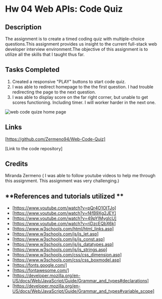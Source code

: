 # Hw 04 Web APIs: Code Quiz

##  **Description**
The assignment is to create a timed coding quiz with multiple-choice questions.This assignment provides us insight to the current full-stack web developer interview environment.The objective of this assignment is to utilize all the skills that I taught thus far.

## **Tasks Completed**

1. Created a responsive "PLAY" buttons to start code quiz. 
2. I was able to redirect homepage to the the first question. I had trouble redirecting the page to the next question. 
3. I was able to display score on the far right corner, but unable to get scores functioning. Including timer. I will worker harder in the next one. 


![web code quize home page ](https://user-images.githubusercontent.com/87839888/132963186-476d513e-d883-4ab2-9b8e-0d9b3279f727.png)


## **Links**

 [https://github.com/Zermeno94/Web-Code-Quiz] 

 [Link to the code repository]

## **Credits**
Miranda Zermeno ( I was able to follow youtube videos to help me through this assignment. This assignment was very challenging.)


## **References and tutorials utilized **

* [https://www.youtube.com/watch?v=pQr4O1OITJo]
* [https://www.youtube.com/watch?v=f4fB9Xg2JEY]
* [https://www.youtube.com/watch?v=49pYIMygIcU]
* [https://www.youtube.com/watch?v=riDzcEQbX6k]
* [https://www.w3schools.com/html/html_links.asp]
* [https://www.w3schools.com/js/js_let.asp]
* [https://www.w3schools.com/js/js_const.asp]
* [https://www.w3schools.com/js/js_datatypes.asp]
* [https://www.w3schools.com/js/js_strings.asp]
* [https://www.w3schools.com/css/css_dimension.asp]
* [https://www.w3schools.com/css/css_boxmodel.asp]
* [https://fonts.google.com/]
* [https://fontawesome.com/]
* [https://developer.mozilla.org/en-US/docs/Web/JavaScript/Guide/Grammar_and_types#declarations]
* [https://developer.mozilla.org/en-US/docs/Web/JavaScript/Guide/Grammar_and_types#variable_scope]
